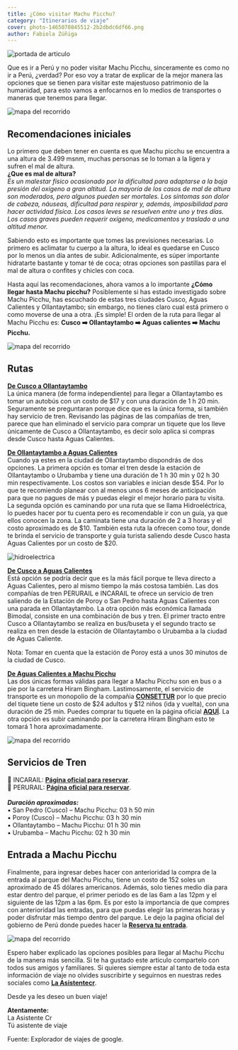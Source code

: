 ```yaml
---
title: ¿Cómo visitar Machu Picchu?
category: "Itinerarios de viaje"
cover: photo-1465070845512-2b2dbdc6df66.png
author: Fabiola Zúñiga
---
```

![portada de articulo](./photo-1465070845512-2b2dbdc6df66.png) 

Que es ir a Perú y no poder visitar Machu Picchu, sinceramente es como no ir a Perú,  ¿verdad? Por eso voy a tratar de explicar de la mejor manera las opciones que se tienen para visitar este majestuoso patrimonio de la humanidad, para esto vamos a enfocarnos en lo medios de transportes o maneras que tenemos para llegar.

![mapa del recorrido](./photo-1465070845512-2b2dbdc6df67.jpg)

## Recomendaciones iniciales
 Lo primero que deben tener en cuenta es que Machu picchu se encuentra a una altura de 3.499 msnm, muchas personas se lo toman a la ligera y sufren el mal de altura. 
</br >  **¿Que es mal de altura?**
</br > *Es un malestar físico ocasionado por la dificultad para adaptarse a la baja presión del oxígeno a gran altitud. La mayoría de los casos de mal de altura son moderados, pero algunos pueden ser mortales. Los síntomas son dolor de cabeza, náuseas, dificultad para respirar y, además, imposibilidad para hacer actividad física. Los casos leves se resuelven entre uno y tres días. Los casos graves pueden requerir oxígeno, medicamentos y traslado a una altitud menor.*

Sabiendo esto es importante que tomes las previsiones necesarias. Lo primero es aclimatar tu cuerpo a la altura, lo ideal es quedarse en Cusco por lo menos un día antes de subir. Adicionalmente, es súper importante hidratarte bastante y tomar té de coca; otras opciones son pastillas para el mal de altura o confites y chicles con coca. 

Hasta aquí las recomendaciones, ahora vamos a lo importante **¿Cómo llegar hasta Machu picchu?** Posiblemente si has estado investigado sobre  Machu Picchu, has escuchado de estas tres ciudades Cusco, Aguas Calientes y Ollantaytambo; sin embargo, no tienes claro cual está primero o como moverse de una a otra. ¡Es simple! El orden de la ruta para llegar al Machu Picchu es: **Cusco ➡️ Ollantaytambo ➡️ Aguas calientes ➡️ Machu Picchu.**

![mapa del recorrido](./photo-1465070845512-2b2dbdc6df68.png)

## Rutas 

**<ins>De Cusco a Ollantaytambo</ins>**
</br >La única manera (de forma independiente) para llegar a Ollantaytambo es tomar un autobús con un costo de $17 y con una duración de 1 h 20 min. Seguramente se preguntaran porque dice que es la única forma, si también hay servicio de tren. Revisando las páginas de las compañías de tren, parece que han eliminado el servicio para comprar un tiquete que los lleve únicamente de Cusco a Ollantaytambo, es decir solo aplica si compras desde Cusco hasta Aguas Calientes. 

<ins>**De Ollantaytambo a Aguas Calientes</ins>**
</br >Cuando ya estes en la ciudad de Ollantaytambo dispondrás de dos opciones. La primera opción es tomar el tren desde la estación de Ollantaytambo o Urubamba y tiene una duración de 1 h 30 min y 02 h 30 min respectivamente. Los costos son variables e inician desde $54. Por lo que te recomiendo planear con al menos unos 6 meses de anticipación para que no pagues de más y puedas elegir el mejor horario para tu visita. La segunda opción es caminando por una ruta que se llama Hidroeléctrica, lo puedes hacer por tu cuenta pero es recomendable ir con un guía, ya que ellos conocen la zona. La caminata tiene una  duración de 2 a 3 horas y el costo aproximado es de $10. También esta ruta la ofrecen como tour, donde te brinda el servicio de transporte y guia turista saliendo desde Cusco hasta Aguas Calientes por un costo de $20.

![hidroelectrica](./photo-1465070845512-2b2dbdc6df69.png)

**<ins>De Cusco a Aguas Calientes</ins>**
</br >Está opción se podría decir que es la más fácil porque te lleva directo a Aguas Calientes, pero al mismo tiempo la más costosa también. Las dos compañías de tren PERURAIL e INCARAIL te ofrece un servicio de tren saliendo de la Estación de Poroy o San Pedro hasta Aguas Calientes con una parada en Ollantaytambo. La otra opción más económica llamada Bimodal, consiste en una combinación de bus y tren. El primer tracto entre Cusco a Ollantaytambo se realiza en bus/buseta y el segundo tracto se realiza en tren desde la estación de Ollantaytambo o Urubamba a la ciudad de Aguas Caliente.

Nota: Tomar en cuenta que la estación de Poroy está a unos 30 minutos de la ciudad de Cusco.

**<ins>De Aguas Calientes a Machu Picchu</ins>**
</br >Las dos únicas formas válidas para llegar a Machu Picchu son en bus o a pie por la carretera Hiram Bingham. Lastimosamente, el servicio de transporte es un monopolio de la compañia  <a href="http://consettur.com/">**CONSETTUR**</a> por lo que precio del tiquete tiene un costo de $24 adultos y $12 niños (ida y vuelta), con una duración de 25 min. Puedes comprar tu tiquete en la página oficial    <a href="http://consettur.com/reservas/">**AQUÍ**</a>. La otra opción es subir caminando por la carretera Hiram Bingham esto te tomará 1 hora aproximadamente.

![mapa del recorrido](./photo-1465070845512-2b2dbdc6df70.jpg)

## **Servicios de Tren**
🚈 INCARAIL:   <a href="https://incarail.com/">**Página oficial para reservar**</a>.  </br >🚈 PERURAIL: <a href="https://www.perurail.com/">**Página oficial para reservar**</a>.  
</br > _**Duración aproximadas:**_
</br > ▪️ San Pedro (Cusco) – Machu Picchu: 03 h 50 min
</br > ▪️ Poroy (Cusco) – Machu Picchu: 03 h 30 min
</br > ▪️ Ollantaytambo – Machu Picchu: 01 h 30 min
</br > ▪️ Urubamba – Machu Picchu: 02 h 30 min

## **Entrada a Machu Picchu**
Finalmente, para ingresar debes hacer con anterioridad la compra de la entrada al parque del Machu Picchu, tiene un costo de 152 soles un aproximado de 45 dólares americanos.  Además, solo tienes medio día para estar dentro del parque, el primer periodo es de las 6am a las 12pm y el siguiente de las 12pm a las 6pm. Es por esto la importancia de que compres con anterioridad las entradas, para que puedas elegir las primeras horas y poder disfrutar más tiempo dentro del parque. Le dejo la pagina oficial del gobierno de Perú donde puedes hacer la <a href="https://www.machupicchu.gob.pe/inicio" target="_blank">**Reserva tu entrada**</a>. 

![mapa del recorrido](./photo-1465070845512-2b2dbdc6df71.jpg)

Espero haber explicado las opciones posibles para llegar al Machu Picchu de la manera más sencilla. Si te ha gustado este articulo compartelo con todos sus amigos y familiares. Si quieres siempre estar al tanto de toda esta información de viaje no olvides suscribirte y seguirnos en nuestras redes sociales como <a href="https://www.facebook.com/laasistentecr/" target="_blank">**La Asistentecr**</a>. 



Desde ya les deseo un buen viaje!

**Atentamente:**
</br>
La Asistente Cr 
</br>
Tú asistente de viaje


Fuente: Explorador de viajes de google.

